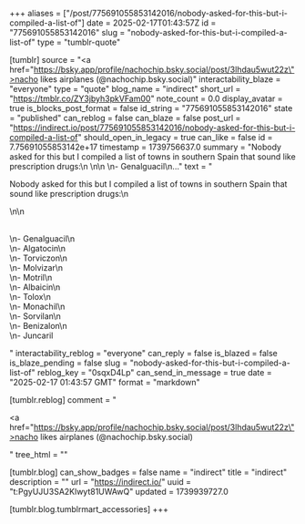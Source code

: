 +++
aliases = ["/post/775691055853142016/nobody-asked-for-this-but-i-compiled-a-list-of"]
date = 2025-02-17T01:43:57Z
id = "775691055853142016"
slug = "nobody-asked-for-this-but-i-compiled-a-list-of"
type = "tumblr-quote"

[tumblr]
source = "<a href=\"https://bsky.app/profile/nachochip.bsky.social/post/3lhdau5wut22z\">nacho likes airplanes (@nachochip.bsky.social)</a>"
interactability_blaze = "everyone"
type = "quote"
blog_name = "indirect"
short_url = "https://tmblr.co/ZY3jbyh3pkVFam00"
note_count = 0.0
display_avatar = true
is_blocks_post_format = false
id_string = "775691055853142016"
state = "published"
can_reblog = false
can_blaze = false
post_url = "https://indirect.io/post/775691055853142016/nobody-asked-for-this-but-i-compiled-a-list-of"
should_open_in_legacy = true
can_like = false
id = 7.75691055853142e+17
timestamp = 1739756637.0
summary = "Nobody asked for this but I compiled a list of towns in southern Spain that sound like prescription drugs:\n \n\n \n- Genalguacil\n..."
text = "<p>Nobody asked for this but I compiled a list of towns in southern Spain that sound like prescription drugs:\n<br/></p>\n\n<p><br/>\n- Genalguacil\n<br/>\n- Algatocin\n<br/>\n- Torviczon\n<br/>\n- Molvizar\n<br/>\n- Motril\n<br/>\n- Albaicin\n<br/>\n- Tolox\n<br/>\n- Monachil\n<br/>\n- Sorvilan\n<br/>\n- Benizalon\n<br/>\n- Juncaril</p>"
interactability_reblog = "everyone"
can_reply = false
is_blazed = false
is_blaze_pending = false
slug = "nobody-asked-for-this-but-i-compiled-a-list-of"
reblog_key = "0sqxD4Lp"
can_send_in_message = true
date = "2025-02-17 01:43:57 GMT"
format = "markdown"

[tumblr.reblog]
comment = "<p><a href=\"https://bsky.app/profile/nachochip.bsky.social/post/3lhdau5wut22z\">nacho likes airplanes (@nachochip.bsky.social)</a></p>"
tree_html = ""

[tumblr.blog]
can_show_badges = false
name = "indirect"
title = "indirect"
description = ""
url = "https://indirect.io/"
uuid = "t:PgyUJU3SA2Klwyt81UWAwQ"
updated = 1739939727.0

[tumblr.blog.tumblrmart_accessories]
+++

